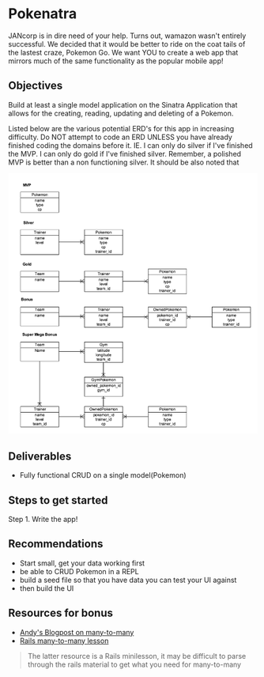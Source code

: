 # Pokenatra

JANcorp is in dire need of your help. Turns out, wamazon wasn't entirely successful. We decided that it would be better to ride on the coat tails of the lastest craze, Pokemon Go. We want YOU to create a web app that mirrors much of the same functionality as the popular mobile app!

## Objectives

Build at least a single model application on the Sinatra Application that allows for the creating, reading, updating and deleting of a Pokemon.

Listed below are the various potential ERD's for this app in increasing difficulty. Do NOT attempt to code an ERD UNLESS you have already finished coding the domains before it. IE. I can only do silver if I've finished the MVP. I can only do gold if I've finished silver. Remember, a polished MVP is better than a non functioning silver. It should be also noted that

![pokenatra_erd](pokenatra_erd.png)

## Deliverables
- Fully functional CRUD on a single model(Pokemon)

## Steps to get started
Step 1. Write the app!

## Recommendations
- Start small, get your data working first
- be able to CRUD Pokemon in a REPL
- build a seed file so that you have data you can test your UI against
- then build the UI

## Resources for bonus
- [Andy's Blogpost on many-to-many](http://andrewsunglaekim.github.io/many-actives-to-many-records/)
- [Rails many-to-many lesson](https://github.com/ga-wdi-lessons/rails-many-to-many)

> The latter resource is a Rails minilesson, it may be difficult to parse through the rails material to get what you need for many-to-many
